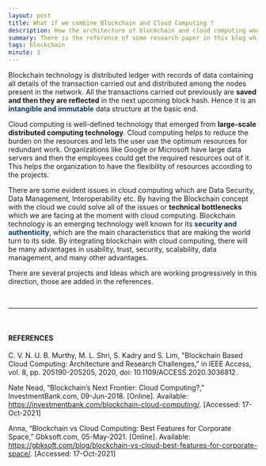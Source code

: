 ```yaml
---
layout: post
title: What if we combine Blockchain and Cloud Computing ?
description: How the architecture of blockchain and cloud computing would be looking like.
summary: There is the reference of some research paper in this blog which includes information regarding how we could develop the blockchian based cloud computing setup. I've referred the IEEE research paper and tagged it in the references.
tags: blockchain
minute: 3
---
```


Blockchain technology is distributed ledger with records of data containing all details of the transaction carried out and distributed among the nodes present in the network. All the transactions carried out previously are **saved and then they are reflected** in the next upcoming block hash. Hence it is an <b><span style="color:#0d3b66">intangible and immutable</span></b> data structure at the basic end.

Cloud computing is well-defined technology that emerged from **large-scale distributed computing technology**. Cloud computing helps to reduce the burden on the resources and lets the user use the optimum resources for redundant work. Organizations like Google or Microsoft have large data servers and then the employees could get the required resources out of it. This helps the organization to have the flexibility of resources according to the projects. 

There are some evident issues in cloud computing which are Data Security, Data Management, Interoperability etc. By having the Blockchain concept with the cloud we could solve all of the issues or **technical bottlenecks** which we are facing at the moment with cloud computing. Blockchain technology is an emerging technology well known for its <b><span style="color:#0d3b66">security and authenticity</span></b>, which are the main characteristics that are making the world turn to its side. By integrating blockchain with cloud computing, there will be many advantages in usability, trust, security, scalability, data management, and many other advantages.

There are several projects and Ideas which are working progressively in this direction, those are added in the references.

<br>

---

<br>

#### REFERENCES

C. V. N. U. B. Murthy, M. L. Shri, S. Kadry and S. Lim, "Blockchain Based Cloud Computing: Architecture and Research Challenges," in IEEE Access, vol. 8, pp. 205190-205205, 2020, doi: 10.1109/ACCESS.2020.3036812.

Nate Nead, “Blockchain’s Next Frontier: Cloud Computing?,” InvestmentBank.com, 09-Jun-2018. [Online]. Available: https://investmentbank.com/blockchain-cloud-computing/. [Accessed: 17-Oct-2021]

Anna, “Blockchain vs Cloud Computing: Best Features for Corporate Space,” Gbksoft.com, 05-May-2021. [Online]. Available: https://gbksoft.com/blog/blockchain-vs-cloud-best-features-for-corporate-space/. [Accessed: 17-Oct-2021]
‌